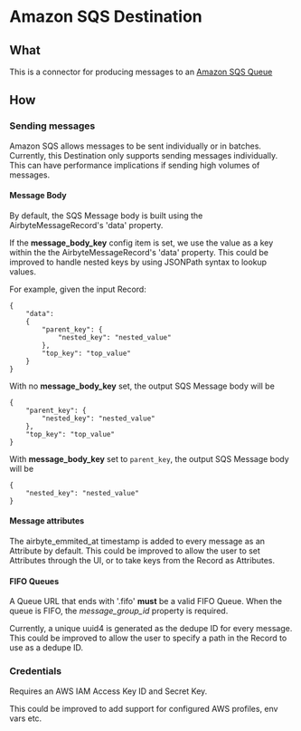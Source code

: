 # Amazon SQS Destination

## What
This is a connector for producing messages to an [Amazon SQS Queue](https://docs.aws.amazon.com/AWSSimpleQueueService/latest/SQSDeveloperGuide/welcome.html)

## How
### Sending messages
Amazon SQS allows messages to be sent individually or in batches. Currently, this Destination only supports sending messages individually. This can 
have performance implications if sending high volumes of messages.

#### Message Body
By default, the SQS Message body is built using the AirbyteMessageRecord's 'data' property.

If the **message_body_key** config item is set, we use the value as a key within the the AirbyteMessageRecord's 'data' property. This could be 
improved to handle nested keys by using JSONPath syntax to lookup values.

For example, given the input Record:
```
{ 
    "data": 
    { 
        "parent_key": {
            "nested_key": "nested_value"
        },
        "top_key": "top_value"
    }
}
```

With no **message_body_key** set, the output SQS Message body will be
```
{ 
    "parent_key": {
        "nested_key": "nested_value"
    },
    "top_key": "top_value"
}
```

With **message_body_key** set to `parent_key`, the output SQS Message body will be
```
{
    "nested_key": "nested_value"
}
```

#### Message attributes
The airbyte_emmited_at timestamp is added to every message as an Attribute by default. This could be improved to allow the user to set Attributes through the UI, or to take keys from the Record as Attributes.

#### FIFO Queues
A Queue URL that ends with '.fifo' **must** be a valid FIFO Queue. When the queue is FIFO, the *message_group_id* property is required.

Currently, a unique uuid4 is generated as the dedupe ID for every message. This could be improved to allow the user to specify a path in the Record
to use as a dedupe ID.

### Credentials
Requires an AWS IAM Access Key ID and Secret Key.

This could be improved to add support for configured AWS profiles, env vars etc.